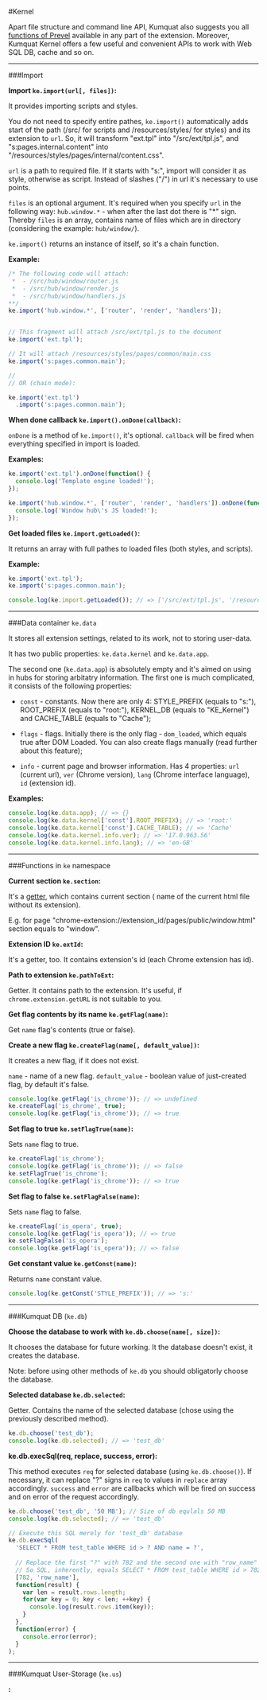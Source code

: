 #Kernel

Apart file structure and command line API, Kumquat also suggests you all 
[functions of Prevel](https://github.com/chernikovalexey/Prevel/tree/master/Docs) available in any part of 
the extension. Moreover, Kumquat Kernel offers a few useful and convenient APIs to work with Web SQL DB, 
cache and so on.

---

###Import

__Import `ke.import(url[, files])`:__

It provides importing scripts and styles. 

You do not need to specify entire pathes, `ke.import()` automatically adds start of the path 
(/src/ for scripts and /resources/styles/ for styles) and its extension to `url`. 
So, it will transform "ext.tpl" into "/src/ext/tpl.js", and "s:pages.internal.content" into 
"/resources/styles/pages/internal/content.css".

`url` is a path to required file. If it starts with "s:", import will consider it as style, otherwise as script.
Instead of slashes ("/") in url it's necessary to use points.

`files` is an optional argument. It's required when you specify `url` in the following way: `hub.window.*` - when
after the last dot there is "*" sign. Thereby `files` is an array, contains name of files which are in directory
(considering the example: `hub/window/`).

`ke.import()` returns an instance of itself, so it's a chain function.

__Example:__

```javascript
/* The following code will attach:
 *  - /src/hub/window/router.js
 *  - /src/hub/window/render.js
 *  - /src/hub/window/handlers.js
**/
ke.import('hub.window.*', ['router', 'render', 'handlers']);


// This fragment will attach /src/ext/tpl.js to the document
ke.import('ext.tpl');

// It will attach /resources/styles/pages/common/main.css
ke.import('s:pages.common.main');

//
// OR (chain mode):

ke.import('ext.tpl')
  .import('s:pages.common.main');
```

__When done callback `ke.import().onDone(callback)`:__

`onDone` is a method of `ke.import()`, it's optional. `callback` will be fired when everything specified in 
import is loaded.

__Examples:__

```javascript
ke.import('ext.tpl').onDone(function() {
  console.log('Template engine loaded!');
});

ke.import('hub.window.*', ['router', 'render', 'handlers']).onDone(function() {
  console.log('Window hub\'s JS loaded!');
});
```

__Get loaded files `ke.import.getLoaded()`:__

It returns an array with full pathes to loaded files (both styles, and scripts).

__Example:__

```javascript
ke.import('ext.tpl');
ke.import('s:pages.common.main');

console.log(ke.import.getLoaded()); // => ['/src/ext/tpl.js', '/resources/style/pages/common/main.css']
```

---

###Data container `ke.data`

It stores all extension settings, related to its work, not to storing user-data.

It has two public properties: `ke.data.kernel` and `ke.data.app`.

The second one (`ke.data.app`) is absolutely empty and it's aimed on using in hubs for storing arbitatry information.
The first one is much complicated, it consists of the following properties:

* `const` - constants. Now there are only 4: STYLE_PREFIX (equals to "s:"), 
            ROOT_PREFIX (equals to "root:"), KERNEL_DB (equals to "KE_Kernel") and CACHE_TABLE (equals to "Cache");

* `flags` - flags. Initially there is the only flag - `dom_loaded`, which equals true after DOM Loaded. You can also
            create flags manually (read further about this feature);

* `info` - current page and browser information. Has 4 properties: `url` (current url), `ver` (Chrome version),
           `lang` (Chrome interface language), `id` (extension id).

__Examples:__

```javascript
console.log(ke.data.app); // => {}
console.log(ke.data.kernel['const'].ROOT_PREFIX); // => 'root:'
console.log(ke.data.kernel['const'].CACHE_TABLE); // => 'Cache'
console.log(ke.data.kernel.info.ver); // => '17.0.963.56'
console.log(ke.data.kernel.info.lang); // => 'en-GB'
```

---

###Functions in `ke` namespace

__Current section `ke.section`:__

It's a [getter](http://ejohn.org/blog/javascript-getters-and-setters/), which contains current section (
name of the current html file without its extension).

E.g. for page "chrome-extension://extension_id/pages/public/window.html" section equals to "window".

__Extension ID `ke.extId`:__

It's a getter, too. It contains extension's id (each Chrome extension has id).

__Path to extension `ke.pathToExt`:__

Getter. It contains path to the extension. It's useful, if `chrome.extension.getURL` is not suitable to you.

__Get flag contents by its name `ke.getFlag(name)`:__

Get `name` flag's contents (true or false).

__Create a new flag `ke.createFlag(name[, default_value])`:__

It creates a new flag, if it does not exist. 

`name` - name of a new flag. `default_value` - boolean value of just-created flag, by default it's false.

```javascript
console.log(ke.getFlag('is_chrome')); // => undefined
ke.createFlag('is_chrome', true);
console.log(ke.getFlag('is_chrome')); // => true
```

__Set flag to true `ke.setFlagTrue(name)`:__

Sets `name` flag to true.

```javascript
ke.createFlag('is_chrome');
console.log(ke.getFlag('is_chrome')); // => false
ke.setFlagTrue('is_chrome');
console.log(ke.getFlag('is_chrome')); // => true
```

__Set flag to false `ke.setFlagFalse(name)`:__

Sets `name` flag to false.

```javascript
ke.createFlag('is_opera', true);
console.log(ke.getFlag('is_opera')); // => true
ke.setFlagFalse('is_opera');
console.log(ke.getFlag('is_opera')); // => false
```

__Get constant value `ke.getConst(name)`:__

Returns `name` constant value.

```javascript
console.log(ke.getConst('STYLE_PREFIX')); // => 's:'
```

---

###Kumquat DB (`ke.db`)

__Choose the database to work with `ke.db.choose(name[, size])`:__

It chooses the database for future working. It the database doesn't exist, it creates the database.

Note: before using other methods of `ke.db` you should obligatorly choose the database.

__Selected database `ke.db.selected`:__

Getter. Contains the name of the selected database (chose using the previously described method).

```javascript
ke.db.choose('test_db');
console.log(ke.db.selected); // => 'test_db'
```

__ke.db.execSql(req, replace, success, error):__

This method executes `req` for selected database (using `ke.db.choose()`). If necessary, it can replace "?" signs in
`req` to values in `replace` array accordingly. `success` and `error` are callbacks which will be fired on success
and on error of the request accordingly.

```javascript
ke.db.choose('test_db', '50 MB'); // Size of db equlals 50 MB
console.log(ke.db.selected); // => 'test_db'

// Execute this SQL merely for 'test_db' database
ke.db.execSql(
  'SELECT * FROM test_table WHERE id > ? AND name = ?',
  
  // Replace the first "?" with 782 and the second one with "row_name"
  // So SQL, inherently, equals SELECT * FROM test_table WHERE id > 782 AND name = "row_name"
  [782, 'row_name'], 
  function(result) {
    var len = result.rows.length;
    for(var key = 0; key < len; ++key) {
      console.log(result.rows.item(key));
    }
  },
  function(error) {
    console.error(error);
  }
);
```

---

###Kumquat User-Storage (`ke.us`)

__:__